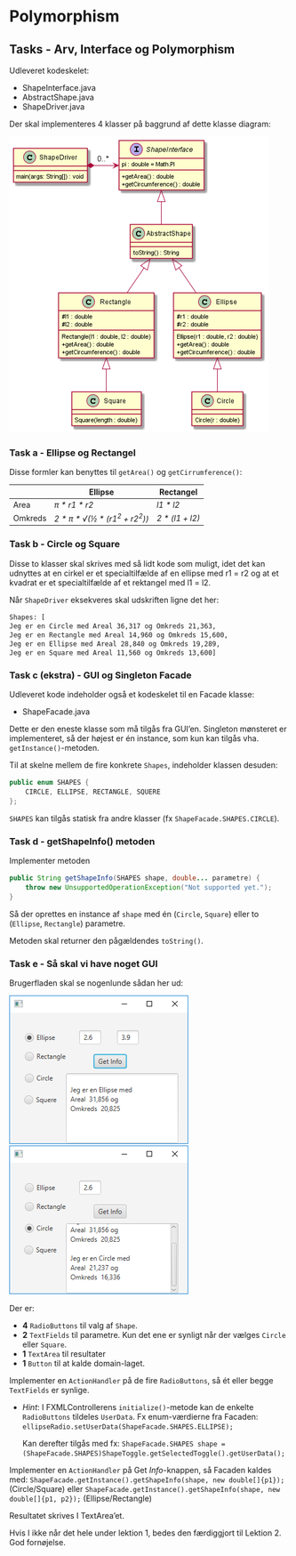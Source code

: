 # Polymorphism

## Tasks - Arv, Interface og Polymorphism
Udleveret kodeskelet:
- ShapeInterface.java
- AbstractShape.java
- ShapeDriver.java

Der skal implementeres 4 klasser på baggrund af dette klasse diagram:

![Polymorphism](assets/Polymorphism.png)


### Task a - Ellipse og Rectangel
Disse formler kan benyttes til `getArea()` og `getCirrumference()`:

|         | Ellipse                                            | Rectangel       |
| ------- | -------------------------------------------------- | --------------- |
| Area    | _π * r1 * r2_                                      | _l1 * l2_       |
| Omkreds | _2 * π * √(½ * (r1<sup>2</sup> + r2<sup>2</sup>))_ | _2 * (l1 + l2)_ |

### Task b - Circle og Square

Disse to klasser skal skrives med så lidt kode som muligt, idet det kan udnyttes at en cirkel er et specialtilfælde
af en ellipse med r1 = r2 og at et kvadrat er et specialtilfælde af et rektangel med l1 = l2.

Når `ShapeDriver` eksekveres skal udskriften ligne det her:
```
Shapes: [
Jeg er en Circle med Areal 36,317 og Omkreds 21,363,
Jeg er en Rectangle med Areal 14,960 og Omkreds 15,600,
Jeg er en Ellipse med Areal 28,840 og Omkreds 19,289,
Jeg er en Square med Areal 11,560 og Omkreds 13,600]
```

### Task c (ekstra) - GUI og Singleton Facade
Udleveret kode indeholder også et kodeskelet til en Facade klasse:
- ShapeFacade.java

Dette er den eneste klasse som må tilgås fra GUI’en. Singleton mønsteret er implementeret, så der højest er én
instance, som kun kan tilgås vha. `getInstance()`-metoden.

Til at skelne mellem de fire konkrete `Shapes`, indeholder klassen desuden:
```java
public enum SHAPES {
    CIRCLE, ELLIPSE, RECTANGLE, SQUERE
};
```

`SHAPES` kan tilgås statisk fra andre klasser (fx `ShapeFacade.SHAPES.CIRCLE`).

### Task d - getShapeInfo() metoden

Implementer metoden
```java
public String getShapeInfo(SHAPES shape, double... parametre) {
    throw new UnsupportedOperationException("Not supported yet.");
}
```
 
Så der oprettes en instance af `shape` med én (`Circle`, `Square`) eller to (`Ellipse`, `Rectangle`) parametre.

Metoden skal returner den pågældendes `toString()`.

### Task e -  Så skal vi have noget GUI
Brugerfladen skal se nogenlunde sådan her ud:

![UI1](assets/ui1.png)
![UI1](assets/ui2.png)

Der er:
- __4__ `RadioButtons` til valg af `Shape`.
- __2__ `TextFields` til parametre. Kun det ene er synligt når der vælges `Circle` eller `Square`.
- __1__ `TextArea` til resultater
- __1__ `Button` til at kalde domain-laget.

Implementer en `ActionHandler` på de fire `RadioButtons`, så ét eller begge `TextFields` er synlige.

* _Hint_: I FXMLControllerens `initialize()`-metode kan de enkelte `RadioButtons` tildeles `UserData`. Fx enum-værdierne fra Facaden: `ellipseRadio.setUserData(ShapeFacade.SHAPES.ELLIPSE);`
  
  Kan derefter tilgås med fx: `ShapeFacade.SHAPES shape = (ShapeFacade.SHAPES)ShapeToggle.getSelectedToggle().getUserData();`

Implementer en `ActionHandler` på Get _Info_-knappen, så Facaden kaldes med:
`ShapeFacade.getInstance().getShapeInfo(shape, new double[]{p1});` (Circle/Square) eller
`ShapeFacade.getInstance().getShapeInfo(shape, new double[]{p1, p2});` (Ellipse/Rectangle)

Resultatet skrives I TextArea’et.

Hvis I ikke når det hele under lektion 1, bedes den færdiggjort til Lektion 2. God fornøjelse.